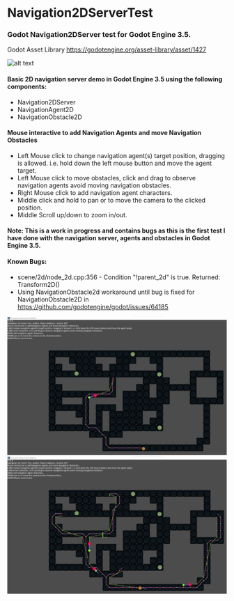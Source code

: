# Navigation2DServerTest
### Godot Navigation2DServer test for Godot Engine 3.5.

Godot Asset Library
https://godotengine.org/asset-library/asset/1427

![alt text](assets/images/screen_shots/Navigation2DServerTest_gif_8_15_2022.gif)

#### Basic 2D navigation server demo in Godot Engine 3.5 using the following components:
- Navigation2DServer
- NavigationAgent2D
- NavigationObstacle2D

#### Mouse interactive to add Navigation Agents and move Navigation Obstacles
- Left Mouse click to change navigation agent(s) target position, dragging is allowed. i.e. hold down the left mouse button and move the agent target.
- Left Mouse click to move obstacles, click and drag to observe navigation agents avoid moving navigation obstacles.
- Right Mouse click to add navigation agent characters.
- Middle click and hold to pan or to move the camera to the clicked position.
- Middle Scroll up/down to zoom in/out.

#### Note: This is a work in progress and contains bugs as this is the first test I have done with the navigation server, agents and obstacles in Godot Engine 3.5.

#### Known Bugs:
- scene/2d/node_2d.cpp:356 - Condition "!parent_2d" is true. Returned: Transform2D()
- Using NavigationObstacle2d workaround until bug is fixed for NavigationObstacle2D in https://github.com/godotengine/godot/issues/64185

![alt text](assets/images/screen_shots/Navigation2DServerTest1.jpg)
![alt text](assets/images/screen_shots/Navgation2DServerTest2.jpg)
